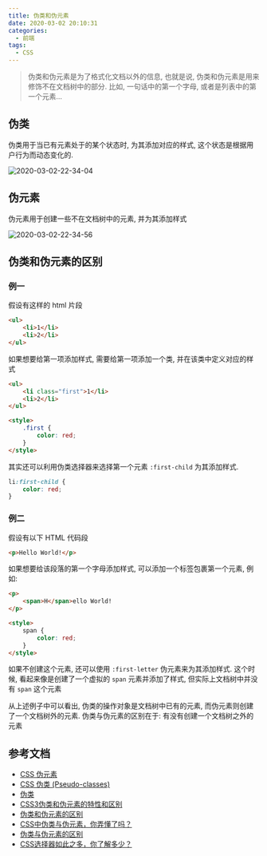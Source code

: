 ```yaml
---
title: 伪类和伪元素
date: 2020-03-02 20:10:31
categories:
  - 前端
tags:
  - CSS
---
```


> 伪类和伪元素是为了格式化文档以外的信息, 也就是说, 伪类和伪元素是用来修饰不在文档树中的部分. 比如, 一句话中的第一个字母, 或者是列表中的第一个元素...

## 伪类

伪类用于当已有元素处于的某个状态时, 为其添加对应的样式, 这个状态是根据用户行为而动态变化的.

![2020-03-02-22-34-04](http://handle-note-img.niubishanshan.top/2020-03-02-22-34-04.png)

## 伪元素

伪元素用于创建一些不在文档树中的元素, 并为其添加样式

![2020-03-02-22-34-56](http://handle-note-img.niubishanshan.top/2020-03-02-22-34-56.png)

## 伪类和伪元素的区别

### 例一

假设有这样的 html 片段

```html
<ul>
    <li>1</li>
    <li>2</li>
</ul>
```

如果想要给第一项添加样式, 需要给第一项添加一个类, 并在该类中定义对应的样式

```html
<ul>
    <li class="first">1</li>
    <li>2</li>
</ul>

<style>
    .first {
        color: red;
    }
</style>
```

其实还可以利用伪类选择器来选择第一个元素 `:first-child` 为其添加样式.

```css
li:first-child {
    color: red;
}
```

### 例二

假设有以下 HTML 代码段

```html
<p>Hello World!</p>
```

如果想要给该段落的第一个字母添加样式, 可以添加一个标签包裹第一个元素, 例如:

```html
<p>
    <span>H</span>ello World!
</p>

<style>
    span {
        color: red;
    }
</style>
```

如果不创建这个元素, 还可以使用 `:first-letter` 伪元素来为其添加样式. 这个时候, 看起来像是创建了一个虚拟的 `span` 元素并添加了样式, 但实际上文档树中并没有 `span` 这个元素

从上述例子中可以看出, 伪类的操作对象是文档树中已有的元素, 而伪元素则创建了一个文档树外的元素. 伪类与伪元素的区别在于: 有没有创建一个文档树之外的元素

## 参考文档

- [CSS 伪元素](https://www.w3school.com.cn/css/css_pseudo_elements.asp)
- [CSS 伪类 (Pseudo-classes)](https://www.w3school.com.cn/css/css_pseudo_classes.asp)
- [伪类](https://developer.mozilla.org/zh-CN/docs/Web/CSS/Pseudo-classes)
- [CSS3伪类和伪元素的特性和区别](https://www.cnblogs.com/ihardcoder/p/5294927.html)
- [伪类和伪元素的区别](https://blog.csdn.net/weixin_42420703/article/details/84863556)
- [CSS中伪类与伪元素，你弄懂了吗？](https://zhuanlan.zhihu.com/p/46909886)
- [伪类与伪元素的区别](https://www.cnblogs.com/ammyben/p/8012747.html)
- [CSS选择器如此之多，你了解多少？](http://www.javanx.cn/20180928/css-selector/)
